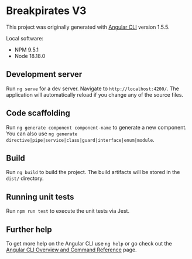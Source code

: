 # Breakpirates V3

This project was originally generated with [Angular CLI](https://github.com/angular/angular-cli) version 1.5.5.

Local software:
* NPM 9.5.1
* Node 18.18.0

## Development server

Run `ng serve` for a dev server. Navigate to `http://localhost:4200/`. The application will automatically reload if you change any of the source files.

## Code scaffolding

Run `ng generate component component-name` to generate a new component. You can also use `ng generate directive|pipe|service|class|guard|interface|enum|module`.

## Build

Run `ng build` to build the project. The build artifacts will be stored in the `dist/` directory.

## Running unit tests

Run `npm run test` to execute the unit tests via Jest.

## Further help

To get more help on the Angular CLI use `ng help` or go check out the [Angular CLI Overview and Command Reference](https://angular.io/cli) page.
